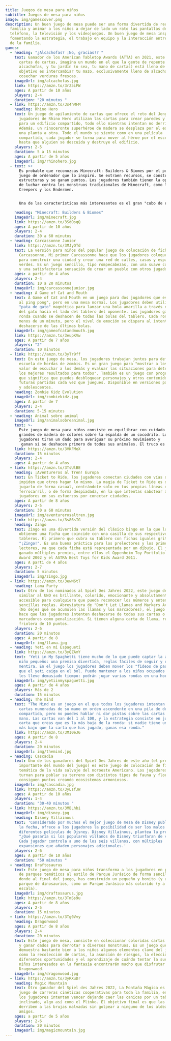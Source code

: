 ```yaml
---
title: Juegos de mesa para niños
subtitle: Juegos de mesa para niños
image: img/gamescover.png
description: Un buen juego de mesa puede ser una forma divertida de reunir a la
  familia y animar a los niños a dejar de lado un rato las pantallas del
  teléfono, la televisión y los videojuegos. Un buen juego de mesa inspira,
  fomentando la estrategia, el trabajo en equipo y la interacción entre miembros
  de la familia.
games:
  - heading: "¿Alcachofas? ¡No, gracias!? "
    text: Ganador de los American Tabletop Awards (ATTA) en 2021, este juego de
      cartas de cartas, imagina un mundo en el que la gente de repente odia las
      alcachofas, y tu jardín (o sea, tu mano de cartas) está lleno de ellas. Tu
      objetivo es intercambiar tu mazo, exclusivamente lleno de alcachofas, y
      cosechar verduras frescas.
    imageUrl: img/alcachofas.jpg
    link: https://amzn.to/3rZ5iPW
    ages: A partir de 10 años
    players: 2-4
    duration: "20 minutos "
  - link: https://amzn.to/3s4hMFM
    heading: Rhino Hero
    text: Un juego de apilamiento de cartas que ofrece el reto del Jenga, los
      jugadores de Rhino Hero utilizan las cartas para crear paredes y tejados
      para un edificio compartido, todo ello mientras intentan no derribarlo.
      Además, un rinoceronte superhéroe de madera se desplaza por el edificio de
      una planta a otra. Todo el mundo se siente como en una película
      compartida, cada jugador se turna para mover al héroe por el escenario,
      hasta que alguien se descuida y destruye el edificio.
    players: 2-5
    duration: 5 a 15 minutos
    ages: A partir de 5 años
    imageUrl: img/rhinohero.jpg
  - text: >+
      Es probable que reconozcas Minecraft: Builders & Biomes por el popular
      juego de ordenador que lo inspiró. Se extraen recursos, se construyen
      estructuras y se ganan puntos. Los jugadores también tienen la oportunidad
      de luchar contra los monstruos tradicionales de Minecraft, como los
      Creepers y los Endermen.


      Una de las características más interesantes es el gran "cubo de recursos" que comparten todos los jugadores y que está compuesto por bloques de madera más pequeños que representan diversos recursos: los jugadores pueden "minar" el cubo y conseguir lo que necesitan para completar sus proyectos,

    heading: "Minecraft: Builders & Biomes"
    imageUrl: img/minecraft.jpg
    link: https://amzn.to/3SdOsqQ
    ages: A partir de 10 años
    players: 2-4
    duration: 30 a 60 minutos
  - heading: Carcassonne Junior
    link: https://amzn.to/3MJyOTd
    text: La versión para niños del popular juego de colocación de fichas
      Carcassonne, Mi primer Carcassonne hace que los jugadores coloquen fichas
      para construir una ciudad y crear una red de calles, casas y espacios
      verdes. Es un juego sencillo, tipo rompecabezas, con una suave competición
      y una satisfactoria sensación de crear un pueblo con otros jugadores.
    ages: a partir de 4 años
    players: 2-4
    duration: 10 a 20 minutos
    imageUrl: img/carcassonnejunior.jpg
  - heading: A Game of Cat and Mouth
    text: A Game of Cat and Mouth en un juego para dos jugadores que es "como jugar
      al ping pong", pero en una mesa normal. Los jugadores deben utilizar una
      "pata de gato" magnética para lanzar una bola amarilla a través de la boca
      del gato hacia el lado del tablero del oponente. Los jugadores ganan la
      ronda cuando se deshacen de todas las bolas del tablero. Cada ronda dura
      menos de un minuto, pero el nivel de emoción se dispara al intentar
      deshacerse de las últimas bolas.
    imageUrl: img/gameofcatandmouth.jpg
    link: https://amzn.to/3eupKVw
    ages: A partir de 7 años
    players: "2"
    duration: 10 minutos
  - link: https://amzn.to/3yTr9ff
    text: En este juego de mesa, los jugadores trabajan juntos para defender su
      escuela de hordas de zombis. Es un gran juego para "mostrar a los niños el
      valor de escuchar a los demás y evaluar las situaciones para determinar
      los mejores resultados para todos". También es un juego con progreso, lo
      que significa que puedes desbloquear personajes y otros contenidos para
      futuras partidas cada vez que juegues. Disponible en versiones para niños
      y adolescentes.
    heading: Zombie Kidz Evolution
    imageUrl: img/zombiekidz.jpg
    ages: A partir de 7
    players: 2-4
    duration: 5-15 minutos
  - heading: Animal sobre animal
    imageUrl: img/animalsobreanimal.jpg
    text: >-
      Este juego de mesa para niños consiste en equilibrar con cuidado animales
      grandes de madera de colores sobre la espalda de un cocodrilo. Los
      jugadores tiran un dado para averiguar su próximo movimiento y
       ganan si se deshacen primero de todos sus animales. El truco es que si algún animal se cae de la pila mientras estás colocando uno, tienes que cogerlo, cosa que no quieres.
    link: https://amzn.to/3VKFMeX
    duration: 15 minutos
    players: 2-4
    ages: A partir de 4 años
  - link: https://amzn.to/3TsUlBE
    heading: ¡Aventureros al Tren! Europa
    text: En Ticket to Ride, los jugadores conectan ciudades con vías de tren, e
      impiden que otros hagan lo mismo. La magia de Ticket to Ride es que puedes
      jugarlo de forma casual, centrándote solo en tus propias líneas de
      ferrocarril, o de forma despiadada, en la que intentas sabotear a otros
      jugadores en sus esfuerzos por conectar ciudades.
    ages: A partir de 8 años
    players: 2-5
    duration: 30 a 60 minutos
    imageUrl: img/aventurerosaltren.jpg
  - link: https://amzn.to/3s86sIG
    heading: Zingo
    text: Zingo es una divertida versión del clásico bingo en la que los niños
      obtienen una ficha que coincide con una casilla de sus respectivos
      tableros. El primero que cubra su tablero con fichas iguales grita
      "¡Zingo!". Es una buena práctica para los prelectores y los primeros
      lectores, ya que cada ficha está representada por un dibujo. El juego ha
      ganado múltiples premios, entre ellos el Oppenheim Toy Portfolio Gold Seal
      Award 2002 y el ASTRA Best Toys for Kids Award 2011.
    ages: A parti de 4 años
    players: 2-7
    duration: 5 minutos
    imageUrl: img/zingo.jpg
  - link: https://amzn.to/3ewN6tT
    heading: Lama Party
    text: Otro de los nominados al Spiel Des Jahres 2022, este juego de cartas
      similar al UNO es brillante, colorido, emocionante y absolutamente
      accesible para cualquiera que pueda reconocer los números y entender las
      sencillas reglas. Abreviatura de "Don't Let Llamas and Markers Accumulate"
      (No dejes que se acumulen las llamas y los marcadores), el juego de cartas
      hace que los jugadores intenten deshacerse de todas sus cartas o reciban
      marcadores como penalización. Si tienen alguna carta de llama, reciben la
      friolera de 10 puntos.
    players: 2-6
    duration: 20 minutos
    ages: A partir de 8
    imageUrl: img/llama.jpg
  - heading: Yeti en mi Espagueti
    link: https://amzn.to/3yQZAmY
    text: 'Yeti in My Spaghetti tiene mucho de lo que puede captar la atención de un
      niño pequeño: una premisa divertida, reglas fáciles de seguir y comida de
      mentira. En el juego los jugadores deben mover los "fideos de pasta" sin
      que el yeti caiga en el bol. Puede mantener a los niños ocupados sin que
      les lleve demasiado tiempo: podrán jugar varias rondas en una hora.'
    imageUrl: img/yetiinmyspaguetti.jpg
    ages: A partir de 4 años
    players: Más de 2
    duration: 15 minutos
  - heading: The mind
    text: "The Mind es un juego en el que todos los jugadores intentan descartar las
      cartas numeradas de su mano en orden ascendente en una pila de descarte
      compartida, pero no puedes hablar ni dar pistas sobre las cartas de tu
      mano. Las cartas van del 1 al 100, y la estrategia consiste en jugar la
      carta que creas que es la más baja de la ronda: si nadie tiene un número
      más bajo que la carta que has jugado, ganas esa ronda."
    link: https://amzn.to/3MI0eJ6
    ages: A partir de 8
    players: 2-4
    duration: 20 minutos
    imageUrl: img/themind.jpg
  - heading: Cascadia
    text: Uno de los ganadores del Spiel Des Jahres de este año (el premio más
      importante del mundo del juego) es este juego de colocación de fichas con
      temática de la vida salvaje del noroeste Americano. Los jugadores se
      turnan para poblar su terreno con distintos tipos de fauna y flora y
      consiguen puntos creando ecosistemas armoniosos.
    imageUrl: img/cascadia.jpg
    link: https://amzn.to/3yLsfJW
    ages: A partir de 10 años
    players: 1-4
    duration: "30-40 minutos "
  - link: https://amzn.to/3MBLhbi
    imageUrl: img/disney.jpg
    heading: Disney Villainous
    text: 'Considerado por muchos el mejor juego de mesa de Disney publicado hasta
      la fecha, ofrece a los jugadores la posibilidad de ser los malos de las
      diferentes peliculas de Disney. Disney Villainous, plantea la pregunta:
      "¿Qué pasaría si los populares villanos de Disney triunfaran de verdad?"
      Cada jugador controla a uno de los seis villanos, con múltiples
      expansiones que añaden personajes adicionales.'
    players: 2-6
    ages: A partir de 10 años
    duration: "50 minutos "
  - heading: Draftosaurus
    text: Este juego de mesa para niños transforma a los jugadores en propietarios
      de parques temáticos al estilo de Parque Jurásico de forma sencilla y
      donde al final del juego, has construido un pequeño y bonito (y único)
      parque de dinosaurios, como un Parque Jurásico más colorido (y a pequeña
      escala).
    imageUrl: img/draftosaurus.jpg
    link: https://amzn.to/3TmSs9u
    ages: A partir de 8 años
    players: 2-5
    duration: 15 minutos
  - link: https://amzn.to/3Tg0Vvy
    heading: Dragonwood
    ages: A partir de 8 años
    players: 2-4
    duration: 20 minutos
    text: Este juego de mesa, consiste en coleccionar coloridas cartas de aventurero
      y ganar dados para derrotar a diversos monstruos. Es un juego que
      demuestra bastante bien a los niños algunos elementos clave del juego,
      como la recolección de cartas, la asunción de riesgos, la elección entre
      diferentes oportunidades y el aprendizaje de cuándo tentar la suerte. Los
      niños interesados en la fantasía encontrarán mucho que disfrutar en
      Dragonwood.
    imageUrl: img/dragonwood.jpg
  - link: https://amzn.to/3yRXuDr
    heading: Magic Mountain
    text: Otro ganador del Spiel des Jahres 2022, La Montaña Mágica es un divertido
      juego de carreras cinéticas cooperativas para toda la familia, en el que
      los jugadores intentan vencer dejando caer las canicas por un tablero
      inclinado, algo así como el Plinko. El objetivo final es que las canicas
      derriben a las brujas malvadas sin golpear a ninguno de los aldeanos
      amigos.
    ages: a partir de 5 años
    players: 2-6
    duration: 20 minutos
    imageUrl: img/magicmountain.jpg
---
```


